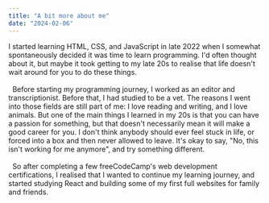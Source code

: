 ```yaml
---
title: "A bit more about me"
date: "2024-02-06"
---
```


I started learning HTML, CSS, and JavaScript in late 2022 when I somewhat spontaneously decided it was time to learn programming. I'd often thought about it, but maybe it took getting to my late 20s to realise that life doesn't wait around for you to do these things.  
&nbsp;  
&nbsp;
Before starting my programming journey, I worked as an editor and transcriptionist. Before that, I had studied to be a vet. The reasons I went into those fields are still part of me: I love reading and writing, and I love animals. But one of the main things I learned in my 20s is that you can have a passion for something, but that doesn't necessarily mean it will make a good career for you. I don't think anybody should ever feel stuck in life, or forced into a box and then never allowed to leave. It's okay to say, "No, this isn't working for me anymore", and try something different.  
&nbsp;  
&nbsp;
So after completing a few freeCodeCamp's web development certifications, I realised that I wanted to continue my learning journey, and started studying React and building some of my first full websites for family and friends.
